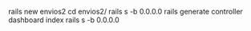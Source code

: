  rails new envios2
 cd envios2/
 rails s -b 0.0.0.0
 rails generate controller dashboard index
 rails s -b 0.0.0.0
 
